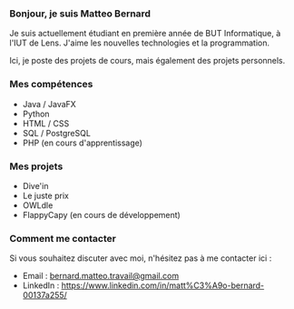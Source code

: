 
### Bonjour, je suis Matteo Bernard

Je suis actuellement étudiant en première année de BUT Informatique, à l'IUT de Lens.
J'aime les nouvelles technologies et la programmation.

Ici, je poste des projets de cours, mais également des projets personnels.

### Mes compétences

- Java / JavaFX
- Python
- HTML / CSS
- SQL / PostgreSQL
- PHP (en cours d'apprentissage)

### Mes projets

- Dive'in
- Le juste prix
- OWLdle
- FlappyCapy (en cours de développement)

### Comment me contacter

Si vous souhaitez discuter avec moi, n'hésitez pas à me contacter ici :

- Email : bernard.matteo.travail@gmail.com
- LinkedIn : https://www.linkedin.com/in/matt%C3%A9o-bernard-00137a255/

